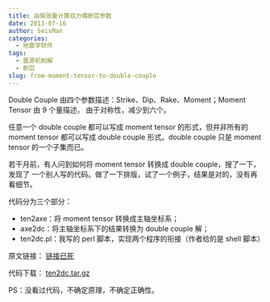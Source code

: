 ```yaml
---
title: 由矩张量计算双力偶断层参数
date: 2013-07-16
author: SeisMan
categories:
  - 地震学软件
tags:
  - 震源机制解
  - 断层
slug: from-moment-tensor-to-double-couple
---
```


Double Couple 由四个参数描述：Strike、Dip、Rake、Moment；Moment Tensor 由 9 个量描述，
由于对称性，减少到六个。

任意一个 double couple 都可以写成 moment tensor 的形式，但并非所有的 moment tensor
都可以写成 double couple 形式。double couple 只是 moment tensor 的一个子集而已。

若干月前，有人问到如何将 moment tensor 转换成 double couple，搜了一下，发现了
一个别人写的代码。做了一下排版，试了一个例子，结果是对的，没有再看细节。

代码分为三个部分：

-   ten2axe：将 moment tensor 转换成主轴坐标系；
-   axe2dc：将主轴坐标系下的结果转换为 double couple 解；
-   ten2dc.pl：我写的 perl 脚本，实现两个程序的衔接（作者给的是 shell 脚本）

原文链接： [链接已死](http://www.fcaglp.unlp.edu.ar/~esuarez/gmt/1998/0102.html)

代码下载： [ten2dc.tar.gz](http://seisman.qiniudn.com/downloads/ten2dc.tar.gz)

PS：没看过代码，不确定原理，不确定正确性。

